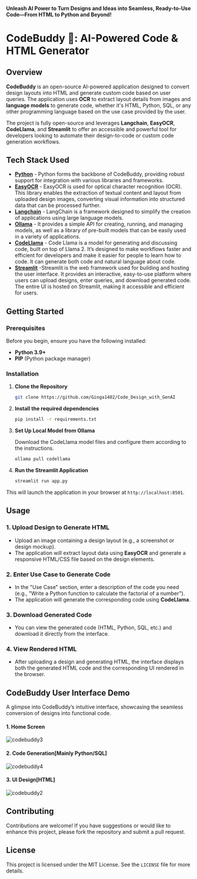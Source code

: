 #### Unleash AI Power to Turn Designs and Ideas into Seamless, Ready-to-Use Code—From HTML to Python and Beyond!

# CodeBuddy 🤖: AI-Powered Code & HTML Generator


## Overview

**CodeBuddy** is an open-source AI-powered application designed to convert design layouts into HTML and generate custom code based on user queries. The application uses **OCR** to extract layout details from images and **language models** to generate code, whether it's HTML, Python, SQL, or any other programming language based on the use case provided by the user. 

The project is fully open-source and leverages **Langchain**, **EasyOCR**, **CodeLlama**, and **Streamlit** to offer an accessible and powerful tool for developers looking to automate their design-to-code or custom code generation workflows.


## Tech Stack Used
- **[Python](https://www.python.org/)** - Python forms the backbone of CodeBuddy, providing robust support for integration with various libraries and frameworks.
- **[EasyOCR](https://github.com/JaidedAI/EasyOCR)** - EasyOCR is used for optical character recognition (OCR). This library enables the extraction of textual content and layout from uploaded design images, converting visual information into structured data that can be processed further.
- **[Langchain](https://github.com/hwchase17/langchain)** - LangChain is a framework designed to simplify the creation of applications using large language models.
- **[Ollama](https://ollama.com/)** - It provides a simple API for creating, running, and managing models, as well as a library of pre-built models that can be easily used in a variety of applications.
- **[CodeLlama](https://ai.meta.com/blog/code-llama-large-language-model-coding/)** - Code Llama is a model for generating and discussing code, built on top of Llama 2. It’s designed to make workflows faster and efficient for developers and make it easier for people to learn how to code. It can generate both code and natural language about code. 
- **[Streamlit](https://streamlit.io/)** -Streamlit is the web framework used for building and hosting the user interface. It provides an interactive, easy-to-use platform where users can upload designs, enter queries, and download generated code. The entire UI is hosted on Streamlit, making it accessible and efficient for users.


## Getting Started

### Prerequisites
Before you begin, ensure you have the following installed:
- **Python 3.9+**
- **PIP** (Python package manager)

### Installation

1. **Clone the Repository**
   ```bash
   git clone https://github.com/Ginga1402/Code_Design_with_GenAI
   
   ```

2. **Install the required dependencies**
   ```bash
   pip install -r requirements.txt
   ```

3. **Set Up Local Model from Ollama**

   Download the CodeLlama model files and configure them according to the instructions.
   ```bash
   ollama pull codellama
   ```
    

5. **Run the Streamlit Application**
   ```bash
   streamlit run app.py
   ```

This will launch the application in your browser at `http://localhost:8501`.


## Usage

### 1. Upload Design to Generate HTML
- Upload an image containing a design layout (e.g., a screenshot or design mockup).
- The application will extract layout data using **EasyOCR** and generate a responsive HTML/CSS file based on the design elements.

### 2. Enter Use Case to Generate Code
- In the "Use Case" section, enter a description of the code you need (e.g., "Write a Python function to calculate the factorial of a number").
- The application will generate the corresponding code using **CodeLlama**.

### 3. Download Generated Code
- You can view the generated code (HTML, Python, SQL, etc.) and download it directly from the interface.

### 4. View Rendered HTML
- After uploading a design and generating HTML, the interface displays both the generated HTML code and the corresponding UI rendered in the browser.


## CodeBuddy User Interface Demo
A glimpse into CodeBuddy’s intuitive interface, showcasing the seamless conversion of designs into functional code.

#### 1. Home Screen 
![codebuddy3](https://github.com/user-attachments/assets/c93e70a0-a917-4cd2-a138-e43c1931af83)
#### 2. Code Generation[Mainly Python/SQL] 
![codebuddy4](https://github.com/user-attachments/assets/77a76df7-73d2-4f37-9309-62a775eae4e3)
#### 3. UI Design[HTML]
![codebuddy2](https://github.com/user-attachments/assets/0a928171-716a-44e9-9277-d3007fd74026)


### 

## Contributing
Contributions are welcome! If you have suggestions or would like to enhance this project, please fork the repository and submit a pull request.



## License
This project is licensed under the MIT License. See the `LICENSE` file for more details.


